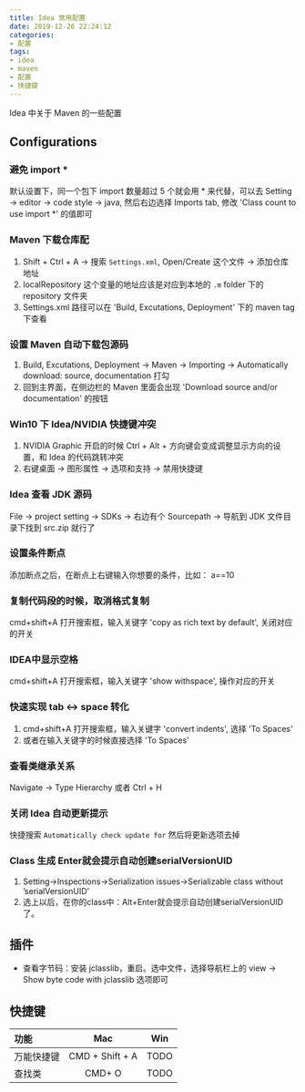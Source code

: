 ```yaml
---
title: Idea 常用配置
date: 2019-12-26 22:24:12
categories:
- 配置
tags:
- idea
- maven
- 配置
- 快捷键
---
```

Idea 中关于 Maven 的一些配置

## Configurations

### 避免 import *

默认设置下，同一个包下 import 数量超过 5 个就会用 * 来代替，可以去 Setting -> editor -> code style -> java, 然后右边选择 Imports tab, 修改 'Class count to use import *' 的值即可

### Maven 下载仓库配

1. Shift + Ctrl + A -> 搜索 `Settings.xml`, Open/Create 这个文件 -> 添加仓库地址  
1. localRepository 这个变量的地址应该是对应到本地的 `.m` folder 下的 repository 文件夹  
1. Settings.xml 路径可以在 'Build, Excutations, Deployment' 下的 maven tag 下查看

### 设置 Maven 自动下载包源码

1. Build, Excutations, Deployment -> Maven -> Importing -> Automatically download: source, documentation 打勾  
1. 回到主界面，在侧边栏的 Maven 里面会出现 'Download source and/or documentation' 的按钮

### Win10 下 Idea/NVIDIA 快捷键冲突

1. NVIDIA Graphic 开启的时候 Ctrl + Alt + 方向键会变成调整显示方向的设置，和 Idea 的代码跳转冲突
1. 右键桌面 -> 图形属性 -> 选项和支持 -> 禁用快捷键

### Idea 查看 JDK 源码

File -> project setting -> SDKs -> 右边有个 Sourcepath -> 导航到 JDK 文件目录下找到 src.zip 就行了

### 设置条件断点

添加断点之后，在断点上右键输入你想要的条件，比如： a==10

### 复制代码段的时候，取消格式复制

cmd+shift+A 打开搜索框，输入关键字 'copy as rich text by default', 关闭对应的开关

### IDEA中显示空格

cmd+shift+A 打开搜索框，输入关键字 'show withspace', 操作对应的开关

### 快速实现 tab <-> space 转化

1. cmd+shift+A 打开搜索框，输入关键字 'convert indents', 选择 'To Spaces'
1. 或者在输入关键字的时候直接选择 'To Spaces'

### 查看类继承关系

Navigate -> Type Hierarchy 或者 Ctrl + H

### 关闭 Idea 自动更新提示

快捷搜索 `Automatically check update for` 然后将更新选项去掉

### Class 生成 Enter就会提示自动创建serialVersionUID

1. Setting->Inspections->Serialization issues->Serializable class without ’serialVersionUID’ 
1. 选上以后，在你的class中：Alt+Enter就会提示自动创建serialVersionUID了。

## 插件

* 查看字节码：安装 jclasslib，重启。选中文件，选择导航栏上的 view -> Show byte code with jclasslib 选项即可

## 快捷键

| 功能       |       Mac       |  Win  |
| :--------- | :-------------: | :---: |
| 万能快捷键 | CMD + Shift + A | TODO  |
| 查找类     |     CMD+ O      | TODO  |
